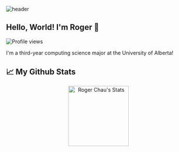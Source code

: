 ![header](https://capsule-render.vercel.app/api?type=waving&color=70a5fd&height=80&section=header)
## Hello, World! I'm Roger 👋
![Profile views](https://komarev.com/ghpvc/?username=roger-chau&label=Profile%20views&color=70a5fd&style=flat-square)

I'm a third-year computing science major at the University of Alberta! 
## 📈 My Github Stats
<div class="badges-githubstats">
  <p align="center">
    <img src="https://github-readme-stats.vercel.app/api?username=roger-chau&theme=tokyonight&show_icons=true&hide_border=true&count_private=true" alt="Roger Chau's Stats" height="165">
  </p>
</div>
<!--
**roger-chau/roger-chau** is a ✨ _special_ ✨ repository because its `README.md` (this file) appears on your GitHub profile.

Here are some ideas to get you started:

- 🔭 I’m currently working on ...
- 🌱 I’m currently learning ...
- 👯 I’m looking to collaborate on ...
- 🤔 I’m looking for help with ...
- 💬 Ask me about ...
- 📫 How to reach me: ...
- 😄 Pronouns: ...
- ⚡ Fun fact: ...
-->
